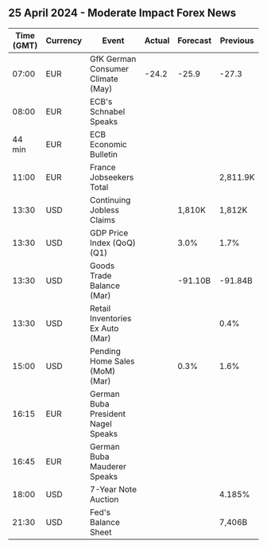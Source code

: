 ## 25 April 2024 - Moderate Impact Forex News

| Time (GMT) | Currency | Event | Actual | Forecast | Previous |
|------|----------|-------|--------|----------|----------|
| 07:00 | EUR | GfK German Consumer Climate (May) | -24.2 | -25.9 | -27.3 |
| 08:00 | EUR | ECB's Schnabel Speaks |  |  |  |
| 44 min | EUR | ECB Economic Bulletin |  |  |  |
| 11:00 | EUR | France Jobseekers Total |  |  | 2,811.9K |
| 13:30 | USD | Continuing Jobless Claims |  | 1,810K | 1,812K |
| 13:30 | USD | GDP Price Index (QoQ) (Q1) |  | 3.0% | 1.7% |
| 13:30 | USD | Goods Trade Balance (Mar) |  | -91.10B | -91.84B |
| 13:30 | USD | Retail Inventories Ex Auto (Mar) |  |  | 0.4% |
| 15:00 | USD | Pending Home Sales (MoM) (Mar) |  | 0.3% | 1.6% |
| 16:15 | EUR | German Buba President Nagel Speaks |  |  |  |
| 16:45 | EUR | German Buba Mauderer Speaks |  |  |  |
| 18:00 | USD | 7-Year Note Auction |  |  | 4.185% |
| 21:30 | USD | Fed's Balance Sheet |  |  | 7,406B |
